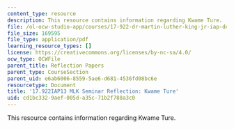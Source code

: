 ```yaml
---
content_type: resource
description: This resource contains information regarding Kwame Ture.
file: /ol-ocw-studio-app/courses/17-922-dr-martin-luther-king-jr-iap-design-seminar-january-iap-2013/cd1bc3329aef005da35c71b2f788a3c0_MIT17_922IAP13_RefPapr2C.pdf
file_size: 169595
file_type: application/pdf
learning_resource_types: []
license: https://creativecommons.org/licenses/by-nc-sa/4.0/
ocw_type: OCWFile
parent_title: Reflection Papers
parent_type: CourseSection
parent_uid: e6ab6006-8559-5ae6-d681-4536fd08bc6e
resourcetype: Document
title: '17.922IAP13 MLK Seminar Reflection: Kwame Ture'
uid: cd1bc332-9aef-005d-a35c-71b2f788a3c0
---
```

This resource contains information regarding Kwame Ture.